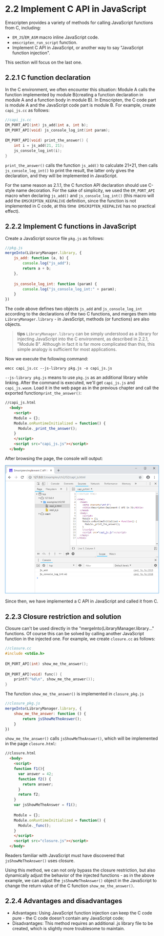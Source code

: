 # 2.2 Implement C API in JavaScript

Emscripten provides a variety of methods for calling JavaScript functions from C, including:
- `EM_JS`/`EM_ASM` macro inline JavaScript code.
- `emscripten_run_script` function.
- Implement C API in JavaScript, or another way to say "JavaScript function injection".

This section will focus on the last one.

## 2.2.1 C function declaration

In the C environment, we often encounter this situation: Module A calls the function implemented by module B(creating a function declaration in module A and a function body in module B). In Emscripten, the C code part is module A and the JavaScript code part is module B. For example, create `capi_js.cc` as follows:

```c
//capi_js.cc
EM_PORT_API(int) js_add(int a, int b);
EM_PORT_API(void) js_console_log_int(int param);

EM_PORT_API(void) print_the_answer() {
    int i = js_add(21, 21);
    js_console_log_int(i);
}
```

`print_the_answer()` calls the function `js_add()` to calculate 21+21, then calls `js_console_log_int()` to print the result, the latter only gives the declaration, and they will be implemented in JavaScript.

For the same reason as 2.1.1, the C function API declaration should use C-style name decoration. For the sake of simplicity, we used the `EM_PORT_API` macro when declaring `js_add()` and `js_console_log_int()` (this macro will add the `EMSCRIPTEN_KEEPALIVE` definition, since the function is not implemented in C code, at this time` EMSCRIPTEN_KEEPALIVE` has no practical effect).

## 2.2.2 Implement C functions in JavaScript

Create a JavaScript source file `pkg.js` as follows:

```js
//pkg.js
mergeInto(LibraryManager.library, {
    js_add: function (a, b) {
        console.log("js_add");
        return a + b;
    },

    js_console_log_int: function (param) {
        console.log("js_console_log_int:" + param);
    }
})
```

The code above defines two objects `js_add` and `js_console_log_int` according to the declarations of the two C functions, and merges them into `LibraryManager.library` - in JavaScript, methods (or functions) are also objects.

> **tips** `LibraryManager.library` can be simply understood as a library for injecting JavaScript into the C environment, as described in 2.2.1, "Module B". Although in fact it is far more complicated than this, this simple analogy is sufficient for most applications.

Now we execute the following command:

```
emcc capi_js.cc --js-library pkg.js -o capi_js.js
```

`--js-library pkg.js` means to use `pkg.js` as an additional library while linking. After the command is executed, we'll get `capi_js.js` and `capi_js.wasm`. Load it in the web page as in the previous chapter and call the exported function`print_the_answer()`:

```html
//capi_js.html
  <body>
    <script>
    Module = {};
    Module.onRuntimeInitialized = function() {
      Module._print_the_answer();
    }
    </script>
    <script src="capi_js.js"></script>
  </body>
```

After browsing the page, the console will output:

![](images/02-c-api-js.png)

Since then, we have implemented a C API in JavaScript and called it from C.

## 2.2.3 Closure restriction and solution

Closure can't be used directly in the "mergeInto(LibraryManager.library..." functions. Of course this can be solved by calling another JavaScript function in the injected one. For example, we create `closure.cc` as follows:

```c
//closure.cc
#include <stdio.h>

EM_PORT_API(int) show_me_the_answer();

EM_PORT_API(void) func() {
    printf("%d\n", show_me_the_answer());
}
```

The function `show_me_the_answer()` is implemented in `closure_pkg.js`

```js
//closure_pkg.js
mergeInto(LibraryManager.library, {
    show_me_the_answer: function () {
        return jsShowMeTheAnswer();
    }
})
```

`show_me_the_answer()` calls `jsShowMeTheAnswer()`, which will be implemented in the page `closure.html`:

```html
//closure.html
  <body>
    <script>
    function f1(){
      var answer = 42;
      function f2() {
        return answer;
      }
      return f2;
    }
    var jsShowMeTheAnswer = f1();

    Module = {};
    Module.onRuntimeInitialized = function() {
      Module._func();
    }
    </script>
    <script src="closure.js"></script>
  </body>
```

Readers familiar with JavaScript must have discovered that `jsShowMeTheAnswer()` uses closure.

Using this method, we can not only bypass the closure restriction, but also dynamically adjust the behavior of the injected functions - as in the above example, we can adjust the `jsShowMeTheAnswer()` object in the JavaScript to change the return value of the C function `show_me_the_answer()`.

## 2.2.4 Advantages and disadvantages

- Advantages: Using JavaScript function injection can keep the C code pure - the C code doesn't contain any JavaScript code;
- Disadvantages: This method requires an additional .js library file to be created, which is slightly more troublesome to maintain.